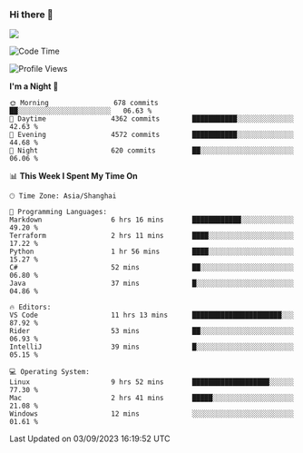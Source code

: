 ### Hi there 👋

<!--
**JJAYCHEN1e/jjaychen1e** is a ✨ _special_ ✨ repository because its `README.md` (this file) appears on your GitHub profile.

Here are some ideas to get you started:

- 🔭 I’m currently working on ...
- 🌱 I’m currently learning ...
- 👯 I’m looking to collaborate on ...
- 🤔 I’m looking for help with ...
- 💬 Ask me about ...
- 📫 How to reach me: ...
- 😄 Pronouns: ...
- ⚡ Fun fact: ...
-->

[![](https://github-readme-stats.vercel.app/api?username=jjaychen1e&show_icons=true)](https://github.com/jjaychen1e/github-readme-stats?count_private=true)

<!--START_SECTION:waka-->
![Code Time](http://img.shields.io/badge/Code%20Time-860%20hrs%2033%20mins-blue)

![Profile Views](http://img.shields.io/badge/Profile%20Views-0-blue)

**I'm a Night 🦉** 

```text
🌞 Morning                678 commits         ██░░░░░░░░░░░░░░░░░░░░░░░   06.63 % 
🌆 Daytime                4362 commits        ███████████░░░░░░░░░░░░░░   42.63 % 
🌃 Evening                4572 commits        ███████████░░░░░░░░░░░░░░   44.68 % 
🌙 Night                  620 commits         ██░░░░░░░░░░░░░░░░░░░░░░░   06.06 % 
```


📊 **This Week I Spent My Time On** 

```text
🕑︎ Time Zone: Asia/Shanghai

💬 Programming Languages: 
Markdown                 6 hrs 16 mins       ████████████░░░░░░░░░░░░░   49.20 % 
Terraform                2 hrs 11 mins       ████░░░░░░░░░░░░░░░░░░░░░   17.22 % 
Python                   1 hr 56 mins        ████░░░░░░░░░░░░░░░░░░░░░   15.27 % 
C#                       52 mins             ██░░░░░░░░░░░░░░░░░░░░░░░   06.80 % 
Java                     37 mins             █░░░░░░░░░░░░░░░░░░░░░░░░   04.86 % 

🔥 Editors: 
VS Code                  11 hrs 13 mins      ██████████████████████░░░   87.92 % 
Rider                    53 mins             ██░░░░░░░░░░░░░░░░░░░░░░░   06.93 % 
IntelliJ                 39 mins             █░░░░░░░░░░░░░░░░░░░░░░░░   05.15 % 

💻 Operating System: 
Linux                    9 hrs 52 mins       ███████████████████░░░░░░   77.30 % 
Mac                      2 hrs 41 mins       █████░░░░░░░░░░░░░░░░░░░░   21.08 % 
Windows                  12 mins             ░░░░░░░░░░░░░░░░░░░░░░░░░   01.61 % 
```


 Last Updated on 03/09/2023 16:19:52 UTC
<!--END_SECTION:waka-->
